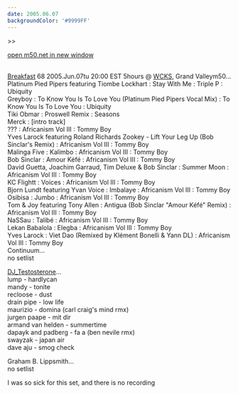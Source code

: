 ```yaml
---
date: 2005.06.07
backgroundColor: '#9999FF'
---
```


\>>

[open m50.net in new window](http://m50.net/)

[  
Breakfast](http://www.parttimesuckers.com/) 68 2005.Jun.07tu 20:00 EST 5hours @ [WCKS](http://www.wcks.org/), Grand Valleym50...  
Platinum Pied Pipers featuring Tiombe Lockhart : Stay With Me : Triple P : Ubiquity  
Greyboy : To Know You Is To Love You (Platinum Pied Pipers Vocal Mix) : To Know You Is To Love You : Ubiquity  
Tiki Obmar : Proswell Remix : Seasons  
Merck : \[intro track\]  
??? : Africanism Vol III : Tommy Boy  
Yves Larock featuring Roland Richards Zookey - Lift Your Leg Up (Bob Sinclar's Remix) : Africanism Vol III : Tommy Boy  
Malinga Five : Kalimbo : Africanism Vol III : Tommy Boy  
Bob Sinclar : Amour Kéfé : Africanism Vol III : Tommy Boy  
David Guetta, Joachim Garraud, Tim Deluxe & Bob Sinclar : Summer Moon : Africanism Vol III : Tommy Boy  
KC Flightt : Voices : Africanism Vol III : Tommy Boy  
Bjorn Lundt featuring Yvan Voice : Imbalaye : Africanism Vol III : Tommy Boy  
Osibisa : Jumbo : Africanism Vol III : Tommy Boy  
Tom & Joy featuring Tony Allen : Antigua (Bob Sinclar "Amour Kéfé" Remix) : Africanism Vol III : Tommy Boy  
NaSSau : Talibé : Africanism Vol III : Tommy Boy  
Lekan Babalola : Elegba : Africanism Vol III : Tommy Boy  
Yves Larock : Viet Dao (Remixed by Klément Bonelli & Yann DL) : Africanism Vol III : Tommy Boy  
Continuum...  
no setlist  

[DJ\_Testosterone](http://www.elleinad.ca/)...  
lump - hardlycan  
mandy - tonite  
recloose - dust  
drain pipe - low life  
maurizio - domina (carl craig's mind rmx)  
jurgen paape - mit dir  
armand van helden - summertime  
dapayk and padberg - fa a (ben nevile rmx)  
swayzak - japan air  
dave aju - smog check  

Graham B. Lippsmith...  
no setlist  

I was so sick for this set, and there is no recording